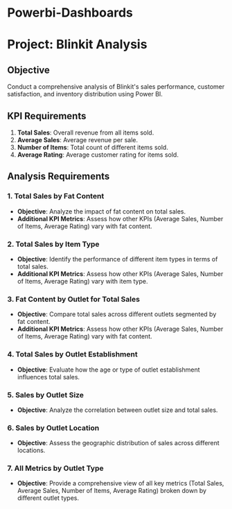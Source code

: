 # Powerbi-Dashboards
# Project: Blinkit Analysis

## Objective
Conduct a comprehensive analysis of Blinkit's sales performance, customer satisfaction, and inventory distribution using Power BI.

## KPI Requirements
1. **Total Sales**: Overall revenue from all items sold.
2. **Average Sales**: Average revenue per sale.
3. **Number of Items**: Total count of different items sold.
4. **Average Rating**: Average customer rating for items sold.

## Analysis Requirements

### 1. Total Sales by Fat Content
- **Objective**: Analyze the impact of fat content on total sales.
- **Additional KPI Metrics**: Assess how other KPIs (Average Sales, Number of Items, Average Rating) vary with fat content.

### 2. Total Sales by Item Type
- **Objective**: Identify the performance of different item types in terms of total sales.
- **Additional KPI Metrics**: Assess how other KPIs (Average Sales, Number of Items, Average Rating) vary with item type.

### 3. Fat Content by Outlet for Total Sales
- **Objective**: Compare total sales across different outlets segmented by fat content.
- **Additional KPI Metrics**: Assess how other KPIs (Average Sales, Number of Items, Average Rating) vary with fat content.

### 4. Total Sales by Outlet Establishment
- **Objective**: Evaluate how the age or type of outlet establishment influences total sales.

### 5. Sales by Outlet Size
- **Objective**: Analyze the correlation between outlet size and total sales.

### 6. Sales by Outlet Location
- **Objective**: Assess the geographic distribution of sales across different locations.

### 7. All Metrics by Outlet Type
- **Objective**: Provide a comprehensive view of all key metrics (Total Sales, Average Sales, Number of Items, Average Rating) broken down by different outlet types.



